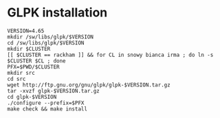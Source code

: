 GLPK installation
=================



    VERSION=4.65
    mkdir /sw/libs/glpk/$VERSION
    cd /sw/libs/glpk/$VERSION
    mkdir $CLUSTER
    [[ $CLUSTER == rackham ]] && for CL in snowy bianca irma ; do ln -s $CLUSTER $CL ; done
    PFX=$PWD/$CLUSTER
    mkdir src
    cd src
    wget http://ftp.gnu.org/gnu/glpk/glpk-$VERSION.tar.gz
    tar -xvzf glpk-$VERSION.tar.gz
    cd glpk-$VERSION
    ./configure --prefix=$PFX
    make check && make install

